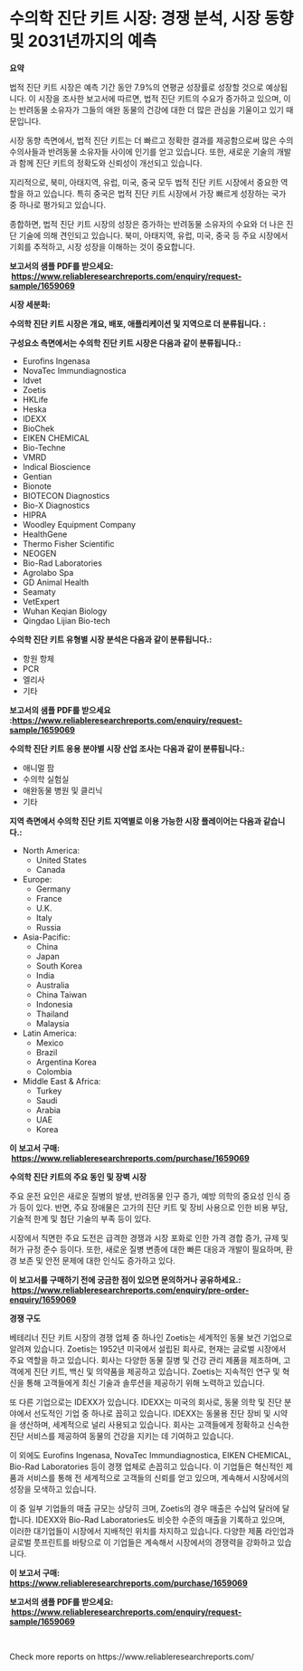 <p><h1>수의학 진단 키트 시장: 경쟁 분석, 시장 동향 및 2031년까지의 예측</h1></p><p><strong>요약</strong></p>
<p><p>법적 진단 키트 시장은 예측 기간 동안 7.9%의 연평균 성장률로 성장할 것으로 예상됩니다. 이 시장을 조사한 보고서에 따르면, 법적 진단 키트의 수요가 증가하고 있으며, 이는 반려동물 소유자가 그들의 애완 동물의 건강에 대한 더 많은 관심을 기울이고 있기 때문입니다.</p><p>시장 동향 측면에서, 법적 진단 키트는 더 빠르고 정확한 결과를 제공함으로써 많은 수의 수의사들과 반려동물 소유자들 사이에 인기를 얻고 있습니다. 또한, 새로운 기술의 개발과 함께 진단 키트의 정확도와 신뢰성이 개선되고 있습니다.</p><p>지리적으로, 북미, 아태지역, 유럽, 미국, 중국 모두 법적 진단 키트 시장에서 중요한 역할을 하고 있습니다. 특히 중국은 법적 진단 키트 시장에서 가장 빠르게 성장하는 국가 중 하나로 평가되고 있습니다.</p><p>종합하면, 법적 진단 키트 시장의 성장은 증가하는 반려동물 소유자의 수요와 더 나은 진단 기술에 의해 견인되고 있습니다. 북미, 아태지역, 유럽, 미국, 중국 등 주요 시장에서 기회를 추적하고, 시장 성장을 이해하는 것이 중요합니다.</p></p>
<p><strong>보고서의 샘플 PDF를 받으세요: &nbsp;<a href="https://www.reliableresearchreports.com/enquiry/request-sample/1659069">https://www.reliableresearchreports.com/enquiry/request-sample/1659069</a></strong></p>
<p><strong>시장 세분화:</strong></p>
<p><strong> 수의학 진단 키트 시장은 개요, 배포, 애플리케이션 및 지역으로 더 분류됩니다. :</strong></p>
<p><strong>구성요소 측면에서는 수의학 진단 키트 시장은 다음과 같이 분류됩니다.:</strong></p>
<p><ul><li>Eurofins Ingenasa</li><li>NovaTec Immundiagnostica</li><li>Idvet</li><li>Zoetis</li><li>HKLife</li><li>Heska</li><li>IDEXX</li><li>BioChek</li><li>EIKEN CHEMICAL</li><li>Bio-Techne</li><li>VMRD</li><li>Indical Bioscience</li><li>Gentian</li><li>Bionote</li><li>BIOTECON Diagnostics</li><li>Bio-X Diagnostics</li><li>HIPRA</li><li>Woodley Equipment Company</li><li>HealthGene</li><li>Thermo Fisher Scientific</li><li>NEOGEN</li><li>Bio-Rad Laboratories</li><li>Agrolabo Spa</li><li>GD Animal Health</li><li>Seamaty</li><li>VetExpert</li><li>Wuhan Keqian Biology</li><li>Qingdao Lijian Bio-tech</li></ul></p>
<p><strong> 수의학 진단 키트 유형별 시장 분석은 다음과 같이 분류됩니다.:</strong></p>
<p><ul><li>항원 항체</li><li>PCR</li><li>엘리사</li><li>기타</li></ul></p>
<p><strong>보고서의 샘플 PDF를 받으세요 :<a href="https://www.reliableresearchreports.com/enquiry/request-sample/1659069">https://www.reliableresearchreports.com/enquiry/request-sample/1659069</a></strong></p>
<p><strong> 수의학 진단 키트 응용 분야별 시장 산업 조사는 다음과 같이 분류됩니다.:</strong></p>
<p><ul><li>애니멀 팜</li><li>수의학 실험실</li><li>애완동물 병원 및 클리닉</li><li>기타</li></ul></p>
<p><strong>지역 측면에서 수의학 진단 키트 지역별로 이용 가능한 시장 플레이어는 다음과 같습니다.:</strong></p>
<p><ul>
    <li>
        North America:
        <ul>
            <li>United States</li>
            <li>Canada</li>
        </ul>
    </li>
    <li>
        Europe:
        <ul>
            <li>Germany</li>
            <li>France</li>
            <li>U.K.</li>
            <li>Italy</li>
            <li>Russia</li>
        </ul>
    </li>
    <li>
        Asia-Pacific:
        <ul>
            <li>China</li>
            <li>Japan</li>
            <li>South Korea</li>
            <li>India</li>
            <li>Australia</li>
            <li>China Taiwan</li>
            <li>Indonesia</li>
            <li>Thailand</li>
            <li>Malaysia</li>
        </ul>
    </li>
    <li>
        Latin America:
        <ul>
            <li>Mexico</li>
            <li>Brazil</li>
            <li>Argentina Korea</li>
            <li>Colombia</li>
        </ul>
    </li>
    <li>
        Middle East & Africa:
        <ul>
            <li>Turkey</li>
            <li>Saudi</li>
            <li>Arabia</li>
            <li>UAE</li>
            <li>Korea</li>
        </ul>
    </li>
    </ul></p>
<p><strong>이 보고서 구매: &nbsp;<a href="https://www.reliableresearchreports.com/purchase/1659069">https://www.reliableresearchreports.com/purchase/1659069</a></strong></p>
<p><strong>수의학 진단 키트의 주요 동인 및 장벽 시장</strong></p>
<p><p>주요 운전 요인은 새로운 질병의 발생, 반려동물 인구 증가, 예방 의학의 중요성 인식 증가 등이 있다. 반면, 주요 장애물은 고가의 진단 키트 및 장비 사용으로 인한 비용 부담, 기술적 한계 및 첨단 기술의 부족 등이 있다.</p><p>시장에서 직면한 주요 도전은 급격한 경쟁과 시장 포화로 인한 가격 경합 증가, 규제 및 허가 규정 준수 등이다. 또한, 새로운 질병 변종에 대한 빠른 대응과 개발이 필요하며, 환경 보존 및 안전 문제에 대한 인식도 증가하고 있다.</p></p>
<p><strong>이 보고서를 구매하기 전에 궁금한 점이 있으면 문의하거나 공유하세요.: &nbsp;<a href="https://www.reliableresearchreports.com/enquiry/pre-order-enquiry/1659069">https://www.reliableresearchreports.com/enquiry/pre-order-enquiry/1659069</a></strong></p>
<p><strong>경쟁 구도</strong></p>
<p><p>베테리너 진단 키트 시장의 경쟁 업체 중 하나인 Zoetis는 세계적인 동물 보건 기업으로 알려져 있습니다. Zoetis는 1952년 미국에서 설립된 회사로, 현재는 글로벌 시장에서 주요 역할을 하고 있습니다. 회사는 다양한 동물 질병 및 건강 관리 제품을 제조하며, 고객에게 진단 키트, 백신 및 의약품을 제공하고 있습니다. Zoetis는 지속적인 연구 및 혁신을 통해 고객들에게 최신 기술과 솔루션을 제공하기 위해 노력하고 있습니다.</p><p>또 다른 기업으로는 IDEXX가 있습니다. IDEXX는 미국의 회사로, 동물 의학 및 진단 분야에서 선도적인 기업 중 하나로 꼽히고 있습니다. IDEXX는 동물용 진단 장비 및 시약을 생산하며, 세계적으로 널리 사용되고 있습니다. 회사는 고객들에게 정확하고 신속한 진단 서비스를 제공하여 동물의 건강을 지키는 데 기여하고 있습니다.</p><p>이 외에도 Eurofins Ingenasa, NovaTec Immundiagnostica, EIKEN CHEMICAL, Bio-Rad Laboratories 등이 경쟁 업체로 손꼽히고 있습니다. 이 기업들은 혁신적인 제품과 서비스를 통해 전 세계적으로 고객들의 신뢰를 얻고 있으며, 계속해서 시장에서의 성장을 모색하고 있습니다.</p><p>이 중 일부 기업들의 매출 규모는 상당히 크며, Zoetis의 경우 매출은 수십억 달러에 달합니다. IDEXX와 Bio-Rad Laboratories도 비슷한 수준의 매출을 기록하고 있으며, 이러한 대기업들이 시장에서 지배적인 위치를 차지하고 있습니다. 다양한 제품 라인업과 글로벌 풋프린트를 바탕으로 이 기업들은 계속해서 시장에서의 경쟁력을 강화하고 있습니다.</p></p>
<p><strong>이 보고서 구매: &nbsp; <a href="https://www.reliableresearchreports.com/purchase/1659069">https://www.reliableresearchreports.com/purchase/1659069</a></strong></p>
<p><strong>보고서의 샘플 PDF를 받으세요: &nbsp;<a href="https://www.reliableresearchreports.com/enquiry/request-sample/1659069">https://www.reliableresearchreports.com/enquiry/request-sample/1659069</a></strong><strong></strong></p>
<p>&nbsp;</p>
<p>Check more reports on https://www.reliableresearchreports.com/</p>